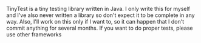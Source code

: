 TinyTest is a tiny testing library written in Java. I only write this for myself and I've also never written a library so don't expect it to be complete in any way.
Also, I'll work on this only if I want to, so it can happen that I don't commit anything for several months.
If you want to do proper tests, please use other frameworks
